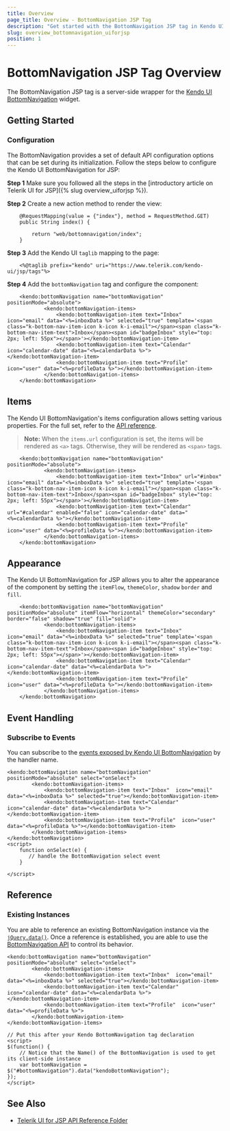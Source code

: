 ```yaml
---
title: Overview
page_title: Overview - BottomNavigation JSP Tag
description: "Get started with the BottomNavigation JSP tag in Kendo UI."
slug: overview_bottomnavigation_uiforjsp
position: 1
---
```


# BottomNavigation JSP Tag Overview

The BottomNavigation JSP tag is a server-side wrapper for the [Kendo UI BottomNavigation](/api/javascript/ui/bottomnavigation) widget.

## Getting Started

### Configuration

The BottomNavigation provides a set of default API configuration options that can be set during its initialization. Follow the steps below to configure the Kendo UI BottomNavigation for JSP:

**Step 1** Make sure you followed all the steps in the [introductory article on Telerik UI for JSP]({% slug overview_uiforjsp %}).

**Step 2** Create a new action method to render the view:

        @RequestMapping(value = {"index"}, method = RequestMethod.GET)
        public String index() {

            return "web/bottomnavigation/index";
        }

**Step 3** Add the Kendo UI `taglib` mapping to the page:

        <%@taglib prefix="kendo" uri="https://www.telerik.com/kendo-ui/jsp/tags"%>

**Step 4** Add the `bottomNavigation` tag and configure the component:

        <kendo:bottomNavigation name="bottomNavigation" positionMode="absolute">
	            <kendo:bottomNavigation-items>
	            	<kendo:bottomNavigation-item text="Inbox"  icon="email" data="<%=inboxData %>" selected="true" template='<span class="k-bottom-nav-item-icon k-icon k-i-email"></span><span class="k-bottom-nav-item-text">Inbox</span><span id="badgeInbox" style="top: 2px; left: 55px"></span>'></kendo:bottomNavigation-item>
	            	<kendo:bottomNavigation-item text="Calendar"  icon="calendar-date" data="<%=calendarData %>"></kendo:bottomNavigation-item>
	            	<kendo:bottomNavigation-item text="Profile"  icon="user" data="<%=profileData %>"></kendo:bottomNavigation-item>
	           	</kendo:bottomNavigation-items>
        </kendo:bottomNavigation>

## Items

The Kendo UI BottomNavigation's items configuration allows setting various properties. For the full set, refer to the [API reference](api/javascript/ui/bottomnavigation/configuration/items). 

> **Note:** When the `items.url` configuration is set, the items will be rendered as `<a>` tags. Otherwise, they will be rendered as `<span>` tags.

        <kendo:bottomNavigation name="bottomNavigation" positionMode="absolute">
	            <kendo:bottomNavigation-items>
	            	<kendo:bottomNavigation-item text="Inbox" url="#inbox" icon="email" data="<%=inboxData %>" selected="true" template='<span class="k-bottom-nav-item-icon k-icon k-i-email"></span><span class="k-bottom-nav-item-text">Inbox</span><span id="badgeInbox" style="top: 2px; left: 55px"></span>'></kendo:bottomNavigation-item>
	            	<kendo:bottomNavigation-item text="Calendar" url="#calendar" enabled="false" icon="calendar-date" data="<%=calendarData %>"></kendo:bottomNavigation-item>
	            	<kendo:bottomNavigation-item text="Profile" icon="user" data="<%=profileData %>"></kendo:bottomNavigation-item>
	           	</kendo:bottomNavigation-items>
        </kendo:bottomNavigation>

## Appearance

The Kendo UI BottomNavigation for JSP allows you to alter the appearance of the component by setting the `itemFlow`, `themeColor`, `shadow` `border` and `fill`. 

        <kendo:bottomNavigation name="bottomNavigation" positionMode="absolute" itemFlow="horizontal" themeColor="secondary" border="false" shadow="true" fill="solid">
	            <kendo:bottomNavigation-items>
	            	<kendo:bottomNavigation-item text="Inbox"  icon="email" data="<%=inboxData %>" selected="true" template='<span class="k-bottom-nav-item-icon k-icon k-i-email"></span><span class="k-bottom-nav-item-text">Inbox</span><span id="badgeInbox" style="top: 2px; left: 55px"></span>'></kendo:bottomNavigation-item>
	            	<kendo:bottomNavigation-item text="Calendar" icon="calendar-date" data="<%=calendarData %>"></kendo:bottomNavigation-item>
	            	<kendo:bottomNavigation-item text="Profile" icon="user" data="<%=profileData %>"></kendo:bottomNavigation-item>
	           	</kendo:bottomNavigation-items>
        </kendo:bottomNavigation>

## Event Handling

### Subscribe to Events

You can subscribe to the [events exposed by Kendo UI BottomNavigation](/api/javascript/ui/bottomnavigation#events) by the handler name.

    <kendo:bottomNavigation name="bottomNavigation" positionMode="absolute" select="onSelect">
            <kendo:bottomNavigation-items>
                <kendo:bottomNavigation-item text="Inbox"  icon="email" data="<%=inboxData %>" selected="true"></kendo:bottomNavigation-item>
                <kendo:bottomNavigation-item text="Calendar"  icon="calendar-date" data="<%=calendarData %>"></kendo:bottomNavigation-item>
                <kendo:bottomNavigation-item text="Profile"  icon="user" data="<%=profileData %>"></kendo:bottomNavigation-item>
            </kendo:bottomNavigation-items>
    </kendo:bottomNavigation>
    <script>
	    function onSelect(e) {
	       // handle the BottomNavigation select event
	    }
      
    </script>
## Reference

### Existing Instances

You are able to reference an existing BottomNavigation instance via the [`jQuery.data()`](https://api.jquery.com/jQuery.data/). Once a reference is established, you are able to use the [BottomNavigation API](/api/javascript/ui/bottomnavigation#methods) to control its behavior.

    <kendo:bottomNavigation name="bottomNavigation" positionMode="absolute" select="onSelect">
            <kendo:bottomNavigation-items>
                <kendo:bottomNavigation-item text="Inbox"  icon="email" data="<%=inboxData %>" selected="true"></kendo:bottomNavigation-item>
                <kendo:bottomNavigation-item text="Calendar"  icon="calendar-date" data="<%=calendarData %>"></kendo:bottomNavigation-item>
                <kendo:bottomNavigation-item text="Profile"  icon="user" data="<%=profileData %>">
            </kendo:bottomNavigation-item>
    </kendo:bottomNavigation-items>
    
    // Put this after your Kendo BottomNavigation tag declaration
    <script>
    $(function() {
        // Notice that the Name() of the BottomNavigation is used to get its client-side instance
        var bottomNavigation = $("#bottomNavigation").data("kendoBottomNavigation");
    });
    </script>

## See Also

* [Telerik UI for JSP API Reference Folder](/api/jsp/bottomnavigation)
